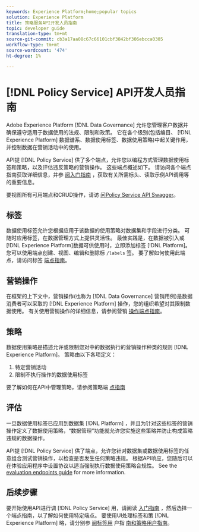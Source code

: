 ```yaml
---
keywords: Experience Platform;home;popular topics
solution: Experience Platform
title: 策略服务API开发人员指南
topic: developer guide
translation-type: tm+mt
source-git-commit: cb3a17aa08c67c66101cbf3842bf306ebcca0305
workflow-type: tm+mt
source-wordcount: '474'
ht-degree: 1%

---
```



# [!DNL Policy Service] API开发人员指南

Adobe Experience Platform [!DNL Data Governance] 允许您管理客户数据并确保遵守适用于数据使用的法规、限制和政策。 它在各个级别(包括编目、 [!DNL Experience Platform] 数据谱系、数据使用标签、数据使用策略)中起关键作用，并控制数据在营销活动中的使用。

API提 [!DNL Policy Service] 供了多个端点，允许您以编程方式管理数据使用标签和策略，以及评估违反策略的营销操作。 这些端点概述如下。 请访问各个端点指南获取详细信息，并参 [阅入门指南](./getting-started.md) ，获取有关所需标头、读取示例API调用等的重要信息。

要视图所有可用端点和CRUD操作，请访 [问Policy Service API Swagger](https://www.adobe.io/apis/experienceplatform/home/api-reference.html#!acpdr/swagger-specs/dule-policy-service.yaml)。

## 标签

数据使用标签允许您根据应用于该数据的使用策略对数据集和字段进行分类。 可随时应用标签，在数据管理方式上提供灵活性。 最佳实践是，在数据被引入或 [!DNL Experience Platform]数据可供使用时，立即添加标签 [!DNL Platform]。 您可以使用端点创建、视图、编辑和删除标 `/labels` 签。 要了解如何使用此端点，请访问标签 [端点指南](./labels.md)。

## 营销操作

在框架的上下文中，营销操作(也称为 [!DNL Data Governance] 营销用例)是数据消费者可以采取的 [!DNL Experience Platform] 操作，您的组织希望对其限制数据使用。 有关使用营销操作的详细信息，请参阅营销 [操作端点指南](./marketing-actions.md)。

## 策略

数据使用策略是描述允许或限制您对中的数据执行的营销操作种类的规则 [!DNL Experience Platform]。 策略由以下各项定义：

1. 特定营销活动
1. 限制不执行操作的数据使用标签

要了解如何在API中管理策略，请参阅策略端 [点指南](./policies.md)

## 评估

一旦数据使用标签已应用到数据集 [!DNL Platform] ，并且为针对这些标签的营销操作定义了数据使用策略，“数据管理”功能就允许您实施这些策略并防止构成策略违规的数据操作。

API提 [!DNL Policy Service] 供了端点，允许您针对数据集或数据使用标签的任意组合测试营销操作，以检查是否发生任何策略违规。 根据API响应，您随后可以在体验应用程序中设置协议以适当强制执行数据使用策略合规性。 See the [evaluation endpoints guide](./evaluation.md) for more information.

## 后续步骤

要开始使用API进行调 [!DNL Policy Service] 用，请阅读 [入门指南](./getting-started.md) ，然后选择一个端点指南，以了解如何使用特定端点。 要使用UI处理标签和策 [!DNL Experience Platform] 略，请分别参 [阅标签用](../labels/user-guide.md) 户指 [南和策略用户指南](../policies/user-guide.md)。